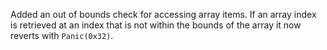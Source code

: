 Added an out of bounds check for accessing array items.
If an array index is retrieved at an index that is not within
the bounds of the array it now reverts with `Panic(0x32)`.
